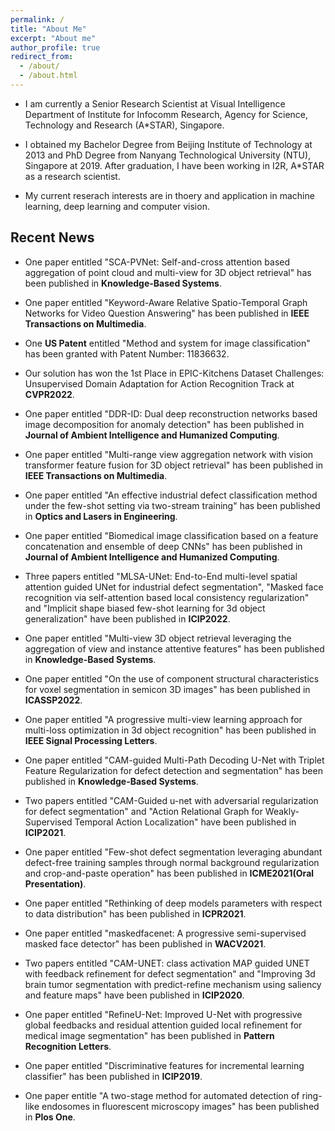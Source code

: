```yaml
---
permalink: /
title: "About Me"
excerpt: "About me"
author_profile: true
redirect_from: 
  - /about/
  - /about.html
---
```


- I am currently a Senior Research Scientist at Visual Intelligence Department of Institute for Infocomm Research, Agency for Science, Technology and Research (A*STAR), Singapore. 

- I obtained my Bachelor Degree from Beijing Institute of Technology at 2013 and PhD Degree from Nanyang Technological University (NTU), Singapore at 2019. After graduation, I have been working in I2R, A*STAR as a research scientist.

- My current reserach interests are in thoery and application in machine learning, deep learning and computer vision.

## Recent News
- One paper entitled "SCA-PVNet: Self-and-cross attention based aggregation of point cloud and multi-view for 3D object retrieval" has been published in **Knowledge-Based Systems**.
  
- One paper entitled "Keyword-Aware Relative Spatio-Temporal Graph Networks for Video Question Answering" has been published in **IEEE Transactions on Multimedia**.
  
- One **US Patent** entitled "Method and system for image classification" has been granted with Patent Number: 11836632.
  
- Our solution has won the 1st Place in EPIC-Kitchens Dataset Challenges: Unsupervised
Domain Adaptation for Action Recognition Track at **CVPR2022**.

- One paper entitled "DDR-ID: Dual deep reconstruction networks based image decomposition for anomaly detection" has been published in **Journal of Ambient Intelligence and Humanized Computing**.
  
- One paper entitled "Multi-range view aggregation network with vision transformer feature fusion for 3D object retrieval" has been published in **IEEE Transactions on Multimedia**.
  
- One paper entitled "An effective industrial defect classification method under the few-shot setting via two-stream training" has been published in **Optics and Lasers in Engineering**.
  
- One paper entitled "Biomedical image classification based on a feature concatenation and ensemble of deep CNNs" has been published in **Journal of Ambient Intelligence and Humanized Computing**.

- Three papers entitled "MLSA-UNet: End-to-End multi-level spatial attention guided UNet for industrial defect segmentation", "Masked face recognition via self-attention based local consistency regularization" and "Implicit shape biased few-shot learning for 3d object generalization" have been published in **ICIP2022**.

- One paper entitled "Multi-view 3D object retrieval leveraging the aggregation of view and instance attentive features" has been published in **Knowledge-Based Systems**.

- One paper entitled "On the use of component structural characteristics for voxel segmentation in semicon 3D images" has been published in **ICASSP2022**.

- One paper entitled "A progressive multi-view learning approach for multi-loss optimization in 3d object recognition" has been published in **IEEE Signal Processing Letters**.

- One paper entitled "CAM-guided Multi-Path Decoding U-Net with Triplet Feature Regularization for defect detection and segmentation" has been published in **Knowledge-Based Systems**.

- Two papers entitled "CAM-Guided u-net with adversarial regularization for defect segmentation" and "Action Relational Graph for Weakly-Supervised Temporal Action Localization" have been published in **ICIP2021**.

- One paper entitled "Few-shot defect segmentation leveraging abundant defect-free training samples through normal background regularization and crop-and-paste operation" has been published in **ICME2021(Oral Presentation)**.

- One paper entitled "Rethinking of deep models parameters with respect to data distribution" has been published in **ICPR2021**.

- One paper entitled "maskedfacenet: A progressive semi-supervised masked face detector" has been published in **WACV2021**.

- Two papers entitled "CAM-UNET: class activation MAP guided UNET with feedback refinement for defect segmentation" and "Improving 3d brain tumor segmentation with predict-refine mechanism using saliency and feature maps" have been published in **ICIP2020**.

- One paper entitled "RefineU-Net: Improved U-Net with progressive global feedbacks and residual attention guided local refinement for medical image segmentation" has been published in **Pattern Recognition Letters**.

- One paper entitled "Discriminative features for incremental learning classifier" has been published in **ICIP2019**.

- One paper entitle "A two-stage method for automated detection of ring-like endosomes in fluorescent microscopy images" has been published in **Plos One**.
